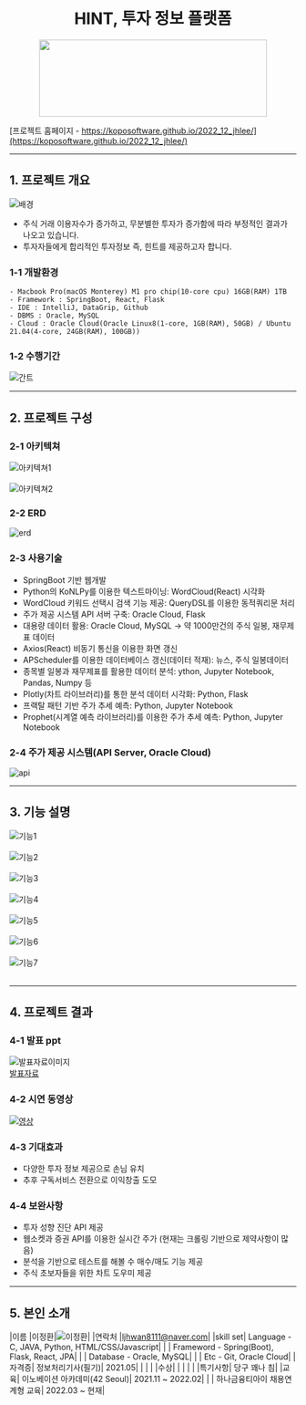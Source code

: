 # <center><b>HINT, 투자 정보 플랫폼</b></center> 

<!-- ![로고](/asset/logo.png) -->
<div align="center">
   <img src="asset/logo.png" width="400" height="135">
</div>

[프로젝트 홈페이지 - https://koposoftware.github.io/2022_12_jhlee/](https://koposoftware.github.io/2022_12_jhlee/)

<hr>

## 1. 프로젝트 개요
![배경](/asset/intro.png)

- 주식 거래 이용자수가 증가하고, 무분별한 투자가 증가함에 따라 부정적인 결과가 나오고 있습니다.
- 투자자들에게 합리적인 투자정보 즉, 힌트를 제공하고자 합니다.

### 1-1 개발환경

```
- Macbook Pro(macOS Monterey) M1 pro chip(10-core cpu) 16GB(RAM) 1TB
- Framework : SpringBoot, React, Flask
- IDE : IntelliJ, DataGrip, Github
- DBMS : Oracle, MySQL
- Cloud : Oracle Cloud(Oracle Linux8(1-core, 1GB(RAM), 50GB) / Ubuntu 21.04(4-core, 24GB(RAM), 100GB))
```

### 1-2 수행기간
![간트](/asset/gant.png)

<hr>

## 2. 프로젝트 구성

### 2-1 아키텍쳐
![아키텍쳐1](/asset/architecture.png)<br><br>
![아키텍쳐2](/asset/architecture2.png)
   
### 2-2 ERD
![erd](/asset/erd.png)

### 2-3 사용기술
- SpringBoot 기반 웹개발
- Python의 KoNLPy를 이용한 텍스트마이닝: WordCloud(React) 시각화
- WordCloud 키워드 선택시 검색 기능 제공: QueryDSL를 이용한 동적쿼리문 처리
- 주가 제공 시스템 API 서버 구축: Oracle Cloud, Flask
- 대용량 데이터 활용: Oracle Cloud, MySQL -> 약 1000만건의 주식 일봉, 재무제표 데이터
- Axios(React) 비동기 통신을 이용한 화면 갱신
- APScheduler를 이용한 데이터베이스 갱신(데이터 적재): 뉴스, 주식 일봉데이터
- 종목별 일봉과 재무제표를 활용한 데이터 분석: ython, Jupyter Notebook, Pandas, Numpy 등
- Plotly(차트 라이브러리)를 통한 분석 데이터 시각화: Python, Flask
- 프랙탈 패턴 기반 주가 추세 예측: Python, Jupyter Notebook
- Prophet(시계열 예측 라이브러리)를 이용한 주가 추세 예측: Python, Jupyter Notebook

### 2-4 주가 제공 시스템(API Server, Oracle Cloud)
![api](/asset/api.png)

<hr>

## 3. 기능 설명
![기능1](/asset/f1.png)<br><br>
![기능2](/asset/f2.png)<br><br>
![기능3](/asset/f3.png)<br><br>
![기능4](/asset/f4.png)<br><br>
![기능5](/asset/f5.png)<br><br>
![기능6](/asset/f6.png)<br><br>
![기능7](/asset/f7.png)<br><br>

<hr>

## 4. 프로젝트 결과
   
### 4-1 발표 ppt
![발표자료이미지](/asset/발표ppt.png)<br>
[발표자료](/asset/발표ppt.pptx)

### 4-2 시연 동영상
[![영상](/asset/link.png)](https://github.com/koposoftware/2022_12_jhlee)
  
### 4-3 기대효과
- 다양한 투자 정보 제공으로 손님 유치
- 추후 구독서비스 전환으로 이익창출 도모

### 4-4 보완사항
- 투자 성향 진단 API 제공
- 웹소켓과 증권 API를 이용한 실시간 주가
  (현재는 크롤링 기반으로 제약사항이 많음)
- 분석을 기반으로 테스트를 해볼 수 매수/매도 기능 제공
- 주식 초보자들을 위한 차트 도우미 제공

<hr>

## 5. 본인 소개

|이름 |이정환|![이정환](/asset/이정환.jpg)|
|연락처 |ljhwan8111@naver.com|
|skill set| Language - C, JAVA, Python, HTML/CSS/Javascript|
| | Frameword - Spring(Boot), Flask, React, JPA|
| | Database - Oracle, MySQL|
| | Etc - Git, Oracle Cloud|
|자격증| 정보처리기사(필기)| 2021.05|
| | |
|수상| |
| | |
|특기사항| 당구 꽤나 침|
|교육| 이노베이션 아카데미(42 Seoul)| 2021.11 ~ 2022.02|
| | 하나금융티아이 채용연계형 교육| 2022.03 ~ 현재|
